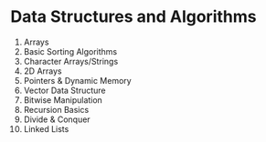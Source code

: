 # Data Structures and Algorithms

01. Arrays
02. Basic Sorting Algorithms
03. Character Arrays/Strings
04. 2D Arrays
05. Pointers & Dynamic Memory
06. Vector Data Structure
07. Bitwise Manipulation
08. Recursion Basics
09. Divide & Conquer
10. Linked Lists